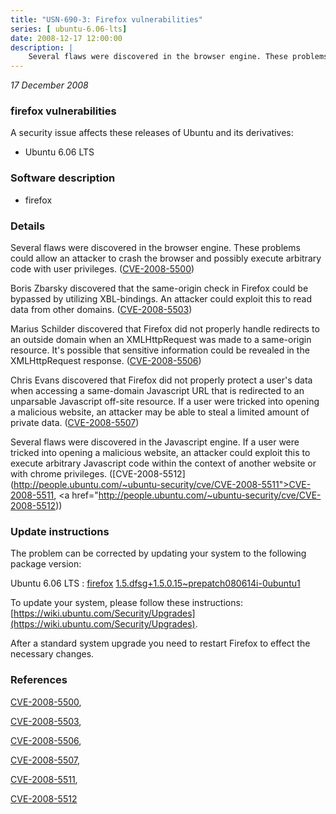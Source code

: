 ```yaml
---
title: "USN-690-3: Firefox vulnerabilities"
series: [ ubuntu-6.06-lts]
date: 2008-12-17 12:00:00
description: |
    Several flaws were discovered in the browser engine. These problems could allow an attacker to crash the browser and possibly execute arbitrary code with user privileges. ([CVE-2008-5500](http://people.ubuntu.com/~ubuntu-security/cve/CVE-2008-5500))
--- 
```

 
 

*17 December 2008*

### firefox vulnerabilities

A security issue affects these releases of Ubuntu and its derivatives:

* Ubuntu 6.06 LTS

### Software description

* firefox 

### Details

Several flaws were discovered in the browser engine. These problems could allow an attacker to crash the browser and possibly execute arbitrary code with user privileges. ([CVE-2008-5500](http://people.ubuntu.com/~ubuntu-security/cve/CVE-2008-5500))

Boris Zbarsky discovered that the same-origin check in Firefox could be bypassed by utilizing XBL-bindings. An attacker could exploit this to read data from other domains. ([CVE-2008-5503](http://people.ubuntu.com/~ubuntu-security/cve/CVE-2008-5503))

Marius Schilder discovered that Firefox did not properly handle redirects to an outside domain when an XMLHttpRequest was made to a same-origin resource. It&#39;s possible that sensitive information could be revealed in the XMLHttpRequest response. ([CVE-2008-5506](http://people.ubuntu.com/~ubuntu-security/cve/CVE-2008-5506))

Chris Evans discovered that Firefox did not properly protect a user&#39;s data when accessing a same-domain Javascript URL that is redirected to an unparsable Javascript off-site resource. If a user were tricked into opening a malicious website, an attacker may be able to steal a limited amount of private data. ([CVE-2008-5507](http://people.ubuntu.com/~ubuntu-security/cve/CVE-2008-5507))

Several flaws were discovered in the Javascript engine. If a user were tricked into opening a malicious website, an attacker could exploit this to execute arbitrary Javascript code within the context of another website or with chrome privileges. ([CVE-2008-5512](http://people.ubuntu.com/~ubuntu-security/cve/CVE-2008-5511">CVE-2008-5511</a>, <a href="http://people.ubuntu.com/~ubuntu-security/cve/CVE-2008-5512)) 

### Update instructions

The problem can be corrected by updating your system to the following package version:

Ubuntu 6.06 LTS
 : [firefox](https://launchpad.net/ubuntu/+source/firefox) <span> [1.5.dfsg+1.5.0.15~prepatch080614i-0ubuntu1](https://launchpad.net/ubuntu/+source/firefox/1.5.dfsg+1.5.0.15~prepatch080614i-0ubuntu1) </span> 

To update your system, please follow these instructions: [https://wiki.ubuntu.com/Security/Upgrades](https://wiki.ubuntu.com/Security/Upgrades).

After a standard system upgrade you need to restart Firefox to effect the necessary changes. 

### References

 
 [CVE-2008-5500](http://people.ubuntu.com/~ubuntu-security/cve/CVE-2008-5500), 

 [CVE-2008-5503](http://people.ubuntu.com/~ubuntu-security/cve/CVE-2008-5503), 

 [CVE-2008-5506](http://people.ubuntu.com/~ubuntu-security/cve/CVE-2008-5506), 

 [CVE-2008-5507](http://people.ubuntu.com/~ubuntu-security/cve/CVE-2008-5507), 

 [CVE-2008-5511](http://people.ubuntu.com/~ubuntu-security/cve/CVE-2008-5511), 

 [CVE-2008-5512](http://people.ubuntu.com/~ubuntu-security/cve/CVE-2008-5512)
 

